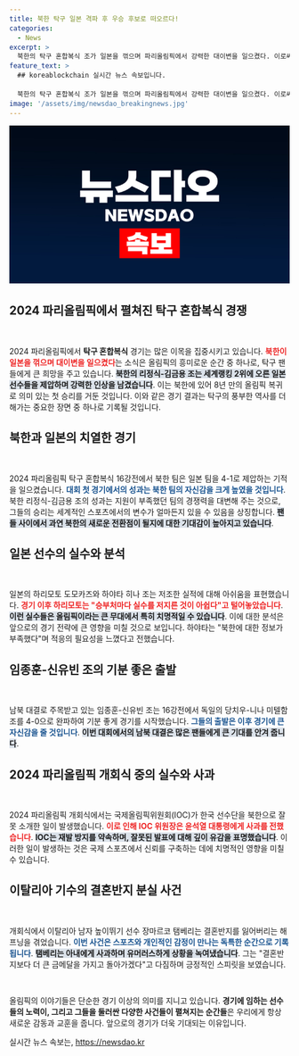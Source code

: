 ```yaml
---
title: 북한 탁구 일본 격파 후 우승 후보로 떠오르다!
categories:
  - News
excerpt: >
  북한의 탁구 혼합복식 조가 일본을 꺾으며 파리올림픽에서 강력한 대이변을 일으켰다. 이로써 8년 만에 올림픽에 복귀한 북한, 임종훈-신유빈 조와의 남북 대결 기대감이 높아진 가운데 IOC가 한국 소개 실수에 사과하며 긴장감을 더하고 있다.
feature_text: >
  ## koreablockchain 실시간 뉴스 속보입니다.

  북한의 탁구 혼합복식 조가 일본을 꺾으며 파리올림픽에서 강력한 대이변을 일으켰다. 이로써 8년 만에 올림픽에 복귀한 북한, 임종훈-신유빈 조와의 남북 대결 기대감이 높아진 가운데 IOC가 한국 소개 실수에 사과하며 긴장감을 더하고 있다.
image: '/assets/img/newsdao_breakingnews.jpg'
---
```


<p><img src="/assets/img/newsdao_breakingnews.jpg" alt="koreablockchain 속보" /></p>

<h2 data-ke-size="size26">2024 파리올림픽에서 펼쳐진 탁구 혼합복식 경쟁</h2>

<p data-ke-size="size16">&nbsp;</p>

<p>2024 파리올림픽에서 <b>탁구 혼합복식</b> 경기는 많은 이목을 집중시키고 있습니다. <b><span style="color: #ee2323;">북한이 일본을 꺾으며 대이변을 일으켰다</span></b>는 소식은 올림픽의 흥미로운 순간 중 하나로, 탁구 팬들에게 큰 희망을 주고 있습니다. <b><span style="background-color: #21538527;">북한의 리정식-김금용 조는 세계랭킹 2위에 오른 일본 선수들을 제압하며 강력한 인상을 남겼습니다</span></b>. 이는 북한에 있어 8년 만의 올림픽 복귀로 의미 있는 첫 승리를 거둔 것입니다. 이와 같은 경기 결과는 탁구의 풍부한 역사를 더해가는 중요한 장면 중 하나로 기록될 것입니다.</p>

<h2 data-ke-size="size26">북한과 일본의 치열한 경기</h2>

<p data-ke-size="size16">&nbsp;</p>

<p>2024 파리올림픽 탁구 혼합복식 16강전에서 북한 팀은 일본 팀을 4-1로 제압하는 기적을 일으켰습니다. <b><span style="color: #1a5490;">대회 첫 경기에서의 성과는 북한 팀의 자신감을 크게 높였을 것입니다</span></b>. 북한 리정식-김금용 조의 성과는 지원이 부족했던 팀의 경쟁력을 대변해 주는 것으로, 그들의 승리는 세계적인 스포츠에서의 변수가 얼마든지 있을 수 있음을 상징합니다. <b><span style="background-color: #21538527;">팬들 사이에서 과연 북한의 새로운 전환점이 될지에 대한 기대감이 높아지고 있습니다</span></b>.</p>

<h2 data-ke-size="size26">일본 선수의 실수와 분석</h2>

<p data-ke-size="size16">&nbsp;</p>

<p>일본의 하리모토 도모카즈와 하야타 히나 조는 저조한 실적에 대해 아쉬움을 표현했습니다. <b><span style="color: #ee2323;">경기 이후 하리모토는 "승부처마다 실수를 저지른 것이 아쉽다"고 털어놓았습니다</span></b>. <b><span style="background-color: #21538527;">이런 실수들은 올림픽이라는 큰 무대에서 특히 치명적일 수 있습니다</span></b>. 이에 대한 분석은 앞으로의 경기 전략에 큰 영향을 미칠 것으로 보입니다. 하야타는 "북한에 대한 정보가 부족했다"며 적응의 필요성을 느꼈다고 전했습니다.</p>

<h2 data-ke-size="size26">임종훈-신유빈 조의 기분 좋은 출발</h2>

<p data-ke-size="size16">&nbsp;</p>

<p>남북 대결로 주목받고 있는 임종훈-신유빈 조는 16강전에서 독일의 당치우-니나 미텔함 조를 4-0으로 완파하여 기분 좋게 경기를 시작했습니다. <b><span style="color: #1a5490;">그들의 출발은 이후 경기에 큰 자신감을 줄 것입니다</span></b>. <b><span style="background-color: #21538527;">이번 대회에서의 남북 대결은 많은 팬들에게 큰 기대를 안겨 줍니다</span></b>.</p>

<h2 data-ke-size="size26">2024 파리올림픽 개회식 중의 실수와 사과</h2>

<p data-ke-size="size16">&nbsp;</p>

<p>2024 파리올림픽 개회식에서는 국제올림픽위원회(IOC)가 한국 선수단을 북한으로 잘못 소개한 일이 발생했습니다. <b><span style="color: #ee2323;">이로 인해 IOC 위원장은 윤석열 대통령에게 사과를 전했습니다</span></b>. <b><span style="background-color: #21538527;">IOC는 재발 방지를 약속하며, 잘못된 발표에 대해 깊이 유감을 표명했습니다</span></b>. 이러한 일이 발생하는 것은 국제 스포츠에서 신뢰를 구축하는 데에 치명적인 영향을 미칠 수 있습니다.</p>

<h2 data-ke-size="size26">이탈리아 기수의 결혼반지 분실 사건</h2>

<p data-ke-size="size16">&nbsp;</p>

<p>개회식에서 이탈리아 남자 높이뛰기 선수 장마르코 탬베리는 결혼반지를 잃어버리는 해프닝을 겪었습니다. <b><span style="color: #1a5490;">이번 사건은 스포츠와 개인적인 감정이 만나는 독특한 순간으로 기록됩니다</span></b>. <b><span style="background-color: #21538527;">탬베리는 아내에게 사과하며 유머러스하게 상황을 녹여냈습니다</span></b>. 그는 "결혼반지보다 더 큰 금메달을 가지고 돌아가겠다"고 다짐하며 긍정적인 스피릿을 보였습니다.</p>

<p data-ke-size="size16">&nbsp;</p>

<p>올림픽의 이야기들은 단순한 경기 이상의 의미를 지니고 있습니다. <b>경기에 임하는 선수들의 노력이, 그리고 그들을 둘러싼 다양한 사건들이 펼쳐지는 순간들</b>은 우리에게 항상 새로운 감동과 교훈을 줍니다. 앞으로의 경기가 더욱 기대되는 이유입니다.</p>
실시간 뉴스 속보는, <a href="https://newsdao.kr" rel="dofollow">https://newsdao.kr</a>


